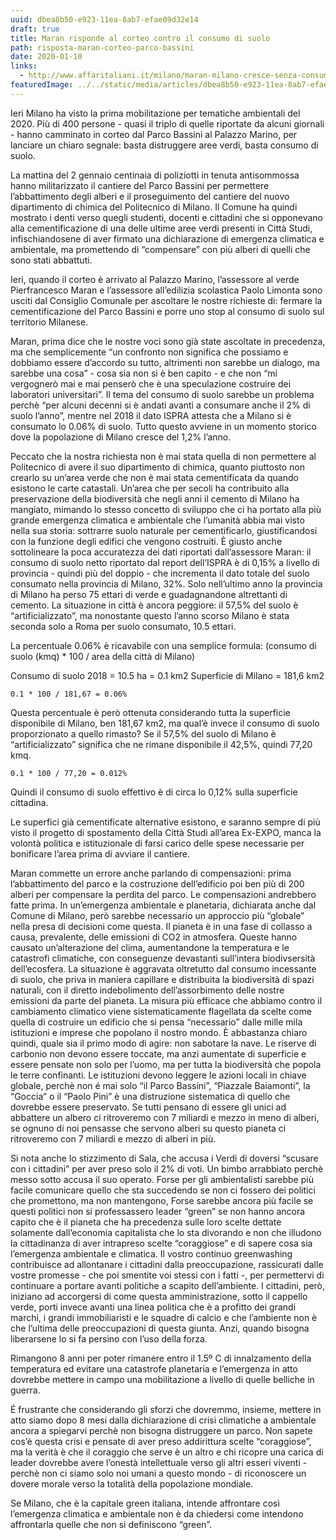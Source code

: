 ```yaml
---
uuid: dbea8b50-e923-11ea-8ab7-efae09d32e14
draft: true
title: Maran risponde al corteo contro il consumo di suolo
path: risposta-maran-corteo-parco-bassini
date: 2020-01-10
links:
  - http://www.affaritaliani.it/milano/maran-milano-cresce-senza-consumare-suolo-rigenerando-territori-compromessi-646251.html?refresh_ce
featuredImage: ../../static/media/articles/dbea8b50-e923-11ea-8ab7-efae09d32e14/img_20190515_143803.jpg
---
```


Ieri Milano ha visto la prima mobilitazione per tematiche ambientali del 2020.
Più di 400 persone - quasi il triplo di quelle riportate da alcuni giornali - hanno camminato in corteo dal Parco Bassini al Palazzo Marino, per lanciare un chiaro segnale: basta distruggere aree verdi, basta consumo di suolo.

La mattina del 2 gennaio centinaia di poliziotti in tenuta antisommossa hanno militarizzato il cantiere del Parco Bassini per permettere l’abbattimento degli alberi e il proseguimento del cantiere del nuovo dipartimento di chimica del Politecnico di Milano. Il Comune ha quindi mostrato i denti verso quegli studenti, docenti e cittadini che si opponevano alla cementificazione di una delle ultime aree verdi presenti in Città Studi, infischiandosene di aver firmato una dichiarazione di emergenza climatica e ambientale, ma promettendo di “compensare” con più alberi di quelli che sono stati abbattuti.

Ieri, quando il corteo è arrivato al Palazzo Marino, l’assessore al verde Pierfrancesco Maran e l’assessore all’edilizia scolastica Paolo Limonta sono usciti dal Consiglio Comunale per ascoltare le nostre richieste di: fermare la cementificazione del Parco Bassini e porre uno stop al consumo di suolo sul territorio Milanese.

Maran, prima dice che le nostre voci sono già state ascoltate in precedenza, ma che semplicemente “un confronto non significa che possiamo e dobbiamo essere d’accordo su tutto, altrimenti non sarebbe un dialogo, ma sarebbe una cosa” - cosa sia non si è ben capito - e che non “mi vergognerò mai e mai penserò che è una speculazione costruire dei laboratori universitari”. Il tema del consumo di suolo sarebbe un problema perchè “per alcuni decenni si è andati avanti a consumare anche il 2% di suolo l’anno”, mentre nel 2018 il dato ISPRA attesta che a Milano si è consumato lo 0.06% di suolo. Tutto questo avviene in un momento storico dove la popolazione di Milano cresce del 1,2% l’anno.

Peccato che la nostra richiesta non è mai stata quella di non permettere al Politecnico di avere il suo dipartimento di chimica, quanto piuttosto non crearlo su un’area verde che non è mai stata cementificata da quando esistono le carte catastali. Un’area che per secoli ha contribuito alla preservazione della biodiversità che negli anni il cemento di Milano ha mangiato, mimando lo stesso concetto di sviluppo che ci ha portato alla più grande emergenza climatica e ambientale che l’umanità abbia mai visto nella sua storia: sottrarre suolo naturale per cementificarlo, giustificandosi con la funzione degli edifici che vengono costruiti. 
È giusto anche sottolineare la poca accuratezza dei dati riportati dall’assessore Maran: il consumo di suolo netto riportato dal report dell’ISPRA è di 0,15% a livello di provincia - quindi più del doppio - che incrementa il dato totale del suolo consumato nella provincia di Milano, 32%. Solo nell’ultimo anno la provincia di Milano ha perso 75 ettari di verde e guadagnandone altrettanti di cemento. La situazione in città è ancora peggiore: il 57,5% del suolo è “artificializzato”, ma nonostante questo l’anno scorso Milano è stata seconda solo a Roma per suolo consumato, 10.5 ettari.

La percentuale 0.06% è ricavabile con una semplice formula: (consumo di suolo (kmq) * 100 / area della città di Milano)

Consumo di suolo 2018 = 10.5 ha = 0.1 km2
Superficie di Milano = 181,6 km2

```
0.1 * 100 / 181,67 = 0.06%
```

Questa percentuale è però ottenuta considerando tutta la superficie disponibile di Milano, ben 181,67 km2, ma qual’è invece il consumo di suolo proporzionato a quello rimasto?
Se il 57,5% del suolo di Milano è “artificializzato” significa che ne rimane disponibile il 42,5%, quindi 77,20 kmq.

```
0.1 * 100 / 77,20 = 0.012%
```

Quindi il consumo di suolo effettivo è di circa lo 0,12% sulla superficie cittadina.

Le superfici già cementificate alternative esistono, e saranno sempre di più visto il progetto di spostamento della Città Studi all’area Ex-EXPO, manca la volontà politica e istituzionale di farsi carico delle spese necessarie per bonificare l’area prima di avviare il cantiere.

Maran commette un errore anche parlando di compensazioni: prima l’abbattimento del parco e la costruzione dell’edificio poi ben più di 200 alberi per compensare la perdita del parco. Le compensazioni andrebbero fatte prima. In un’emergenza ambientale e planetaria, dichiarata anche dal Comune di Milano, però sarebbe necessario un approccio più “globale” nella presa di decisioni come questa.
Il pianeta è in una fase di collasso a causa, prevalente, delle emissioni di CO2 in atmosfera. Queste hanno causato un’alterazione del clima, aumentandone la temperatura e le catastrofi climatiche, con conseguenze devastanti sull’intera biodivsersità dell’ecosfera. La situazione è aggravata oltretutto dal consumo incessante di suolo, che priva in maniera capillare e distribuita la biodiversità di spazi naturali, con il diretto indebolimento dell’assorbimento delle nostre emissioni da parte del pianeta. La misura più efficace che abbiamo contro il cambiamento climatico viene sistematicamente flagellata da scelte come quella di costruire un edificio che si pensa “necessario” dalle mille mila istituzioni e imprese che popolano il nostro mondo. È abbastanza chiaro quindi, quale sia il primo modo di agire: non sabotare la nave. Le riserve di carbonio non devono essere toccate, ma anzi aumentate di superficie e essere pensate non solo per l’uomo, ma per tutta la biodiversità che popola le terre confinanti. 
Le istituzioni devono leggere le azioni locali in chiave globale, perchè non é mai solo “il Parco Bassini”, “Piazzale Baiamonti”, la “Goccia” o il “Paolo Pini” è una distruzione sistematica di quello che dovrebbe essere preservato.
Se tutti pensano di essere gli unici ad abbattere un albero ci ritroveremo con 7 miliardi e mezzo in meno di alberi, se ognuno di noi pensasse che servono alberi su questo pianeta ci ritroveremo con 7 miliardi e mezzo di alberi in più.

Si nota anche lo stizzimento di Sala, che accusa i Verdi di doversi “scusare con i cittadini” per aver preso solo il 2% di voti. Un bimbo arrabbiato perchè messo sotto accusa il suo operato. 
Forse per gli ambientalisti sarebbe più facile comunicare quello che sta succedendo se non ci fossero dei politici che promettono, ma non mantengono, Forse sarebbe ancora più facile se questi politici non si professassero leader “green” se non hanno ancora capito che è il pianeta che ha precedenza sulle loro scelte dettate solamente dall’economia capitalista che lo sta divorando e non che illudono la cittadinanza di aver intrapreso scelte “coraggiose” e di sapere cosa sia l’emergenza ambientale e climatica.
Il vostro continuo greenwashing contribuisce ad allontanare i cittadini dalla preoccupazione, rassicurati dalle vostre promesse - che poi smentite voi stessi con i fatti -, per permettervi di continuare a portare avanti politiche a scapito dell’ambiente.
I cittadini, però, iniziano ad accorgersi di come questa amministrazione, sotto il cappello verde, porti invece avanti una linea politica che è a profitto dei grandi marchi, i grandi immobiliaristi e le squadre di calcio e che l’ambiente non è che l’ultima delle preoccupazioni di questa giunta. Anzi, quando bisogna liberarsene lo si fa persino con l’uso della forza.

Rimangono 8 anni per poter rimanere entro il 1.5º C di innalzamento della temperatura ed evitare una catastrofe planetaria e l’emergenza in atto dovrebbe mettere in campo una mobilitazione a livello di quelle belliche in guerra.

É frustrante che considerando gli sforzi che dovremmo, insieme, mettere in atto siamo dopo 8 mesi dalla dichiarazione di crisi climatiche a ambientale ancora a spiegarvi perchè non bisogna distruggere un parco.
Non sapete cos’è questa crisi e pensate di aver preso addirittura scelte “coraggiose”, ma la verità è che il coraggio che serve è un altro e chi ricopre una carica di leader dovrebbe avere l’onestà intellettuale verso gli altri esseri viventi - perchè non ci siamo solo noi umani a questo mondo - di riconoscere un dovere morale verso la totalità della popolazione mondiale.

Se Milano, che è la capitale green italiana, intende affrontare così l’emergenza climatica e ambientale non è da chiedersi come intendono affrontarla quelle che non si definiscono “green”. 
